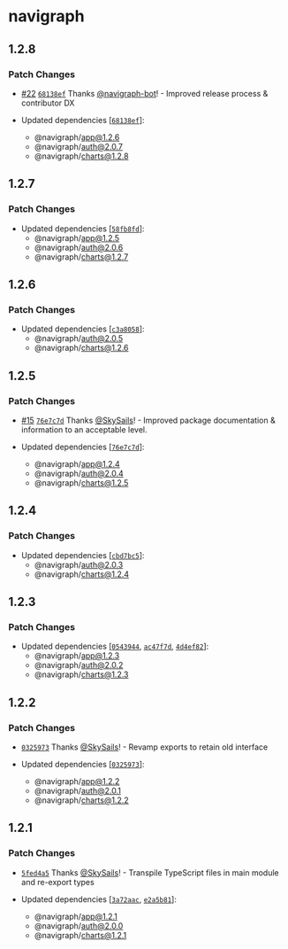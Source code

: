 # navigraph

## 1.2.8

### Patch Changes

- [#22](https://github.com/Navigraph/navigraph-js-sdk/pull/22) [`68138ef`](https://github.com/Navigraph/navigraph-js-sdk/commit/68138efac4504c57ea2e7d9223c14e4442fbf179) Thanks [@navigraph-bot](https://github.com/navigraph-bot)! - Improved release process & contributor DX

- Updated dependencies [[`68138ef`](https://github.com/Navigraph/navigraph-js-sdk/commit/68138efac4504c57ea2e7d9223c14e4442fbf179)]:
  - @navigraph/app@1.2.6
  - @navigraph/auth@2.0.7
  - @navigraph/charts@1.2.8

## 1.2.7

### Patch Changes

- Updated dependencies [[`58fb8fd`](https://github.com/Navigraph/navigraph-js-sdk/commit/58fb8fd8a9da0301a7a67a787f69c83b9ce171a6)]:
  - @navigraph/app@1.2.5
  - @navigraph/auth@2.0.6
  - @navigraph/charts@1.2.7

## 1.2.6

### Patch Changes

- Updated dependencies [[`c3a8058`](https://github.com/Navigraph/navigraph-js-sdk/commit/c3a8058a846c6a79cd9a9af8a01f6598fccf4d06)]:
  - @navigraph/auth@2.0.5
  - @navigraph/charts@1.2.6

## 1.2.5

### Patch Changes

- [#15](https://github.com/Navigraph/navigraph-js-sdk/pull/15) [`76e7c7d`](https://github.com/Navigraph/navigraph-js-sdk/commit/76e7c7d91a6b19d6040dc5b87561e8ecde6a6af2) Thanks [@SkySails](https://github.com/SkySails)! - Improved package documentation & information to an acceptable level.

- Updated dependencies [[`76e7c7d`](https://github.com/Navigraph/navigraph-js-sdk/commit/76e7c7d91a6b19d6040dc5b87561e8ecde6a6af2)]:
  - @navigraph/app@1.2.4
  - @navigraph/auth@2.0.4
  - @navigraph/charts@1.2.5

## 1.2.4

### Patch Changes

- Updated dependencies [[`cbd7bc5`](https://github.com/Navigraph/sdk/commit/cbd7bc5b6df32301fcaa217e221d158b7b268b8d)]:
  - @navigraph/auth@2.0.3
  - @navigraph/charts@1.2.4

## 1.2.3

### Patch Changes

- Updated dependencies [[`0543944`](https://github.com/Navigraph/sdk/commit/0543944fce3a7a1b7824763336e8072d8f3bb17d), [`ac47f7d`](https://github.com/Navigraph/sdk/commit/ac47f7dcdf8fac9365466d1f368fc362bd040ae3), [`4d4ef82`](https://github.com/Navigraph/sdk/commit/4d4ef82f9e285877fbbd57715b9c4be62bb88c71)]:
  - @navigraph/app@1.2.3
  - @navigraph/auth@2.0.2
  - @navigraph/charts@1.2.3

## 1.2.2

### Patch Changes

- [`0325973`](https://github.com/Navigraph/sdk/commit/03259735f5627a6a405d527dd3ed80f0a42311b1) Thanks [@SkySails](https://github.com/SkySails)! - Revamp exports to retain old interface

- Updated dependencies [[`0325973`](https://github.com/Navigraph/sdk/commit/03259735f5627a6a405d527dd3ed80f0a42311b1)]:
  - @navigraph/app@1.2.2
  - @navigraph/auth@2.0.1
  - @navigraph/charts@1.2.2

## 1.2.1

### Patch Changes

- [`5fed4a5`](https://github.com/Navigraph/sdk/commit/5fed4a5cbd80ec9ee7eefc4a81320a44ecb79c12) Thanks [@SkySails](https://github.com/SkySails)! - Transpile TypeScript files in main module and re-export types

- Updated dependencies [[`3a72aac`](https://github.com/Navigraph/sdk/commit/3a72aacd984c8e0ca83e7209e088d57941c72f2e), [`e2a5b81`](https://github.com/Navigraph/sdk/commit/e2a5b819e061ff566ef05fef35a9ef994a035399)]:
  - @navigraph/app@1.2.1
  - @navigraph/auth@2.0.0
  - @navigraph/charts@1.2.1

